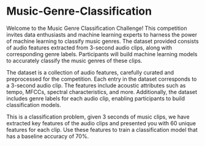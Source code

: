 # Music-Genre-Classification

Welcome to the Music Genre Classification Challenge! This competition invites data enthusiasts and machine learning experts to harness the power of machine learning to classify music genres. The dataset provided consists of audio features extracted from 3-second audio clips, along with corresponding genre labels. Participants will build machine learning models to accurately classify the music genres of these clips.

The dataset is a collection of audio features, carefully curated and preprocessed for the competition. Each entry in the dataset corresponds to a 3-second audio clip. The features include acoustic attributes such as tempo, MFCCs, spectral characteristics, and more. Additionally, the dataset includes genre labels for each audio clip, enabling participants to build classification models.

This is a classification problem, given 3 seconds of music clips, we have extracted key features of the audio clips and presented you with 60 unique features for each clip. Use these features to train a classification model that has a baseline accuracy of 70%.
